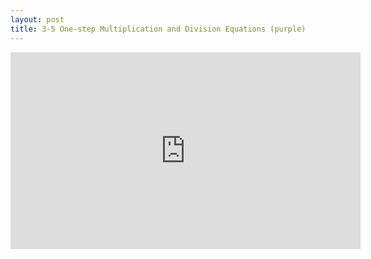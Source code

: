 ```yaml
---
layout: post
title: 3-5 One-step Multiplication and Division Equations (purple)
---
```

<iframe width="560" height="315" src="https://www.youtube.com/embed/mfgWN5t_j-M" frameborder="0" allowfullscreen></iframe>
